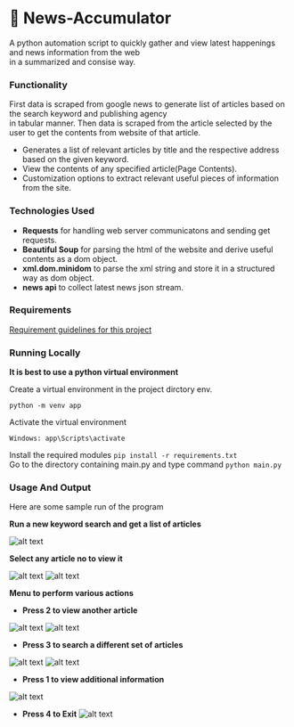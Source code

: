 # 📰 News-Accumulator

A python automation script to quickly gather and view latest happenings and news information from the web</br>
in a summarized and consise way.

### Functionality
First data is scraped from google news to generate list of articles based on the search keyword and publishing agency</br> in tabular manner.
Then data is scraped from the article selected by the user to get the contents from website of that article.
 - Generates a list of relevant articles by title and the respective address based on the given keyword.
 - View the contents of any specified article(Page Contents).
 - Customization options to extract relevant useful pieces of information from the site.

### Technologies Used
- **Requests** for handling web server communicatons and sending get requests.
- **Beautiful Soup** for parsing the html of the website and derive useful contents as a dom object.
- **xml.dom.minidom** to parse the xml string and store it in a structured way as dom object.
- **news api** to collect latest news json stream.

### Requirements
 [Requirement guidelines for this project](requirements.txt)
 
### Running Locally
**It is best to use a python virtual environment**

Create a virtual environment in the project dirctory  env.
```
python -m venv app
```
Activate the virtual environment
```
Windows: app\Scripts\activate
```
Install the required modules `pip install -r requirements.txt`\
Go to the directory containing main.py and type command  `python main.py`

### Usage And Output
Here are some sample run of the program

**Run a new keyword search and get a list of articles**


![alt text](https://i.postimg.cc/Fsdx6LF3/gns1.png)

**Select any article no to view it**

![alt text](https://i.postimg.cc/Y9dx5Nmf/gns2.png)
![alt text](https://i.postimg.cc/FH0VrXLK/gns3.png)

**Menu to perform various actions**
- **Press 2  to view another article**

![alt text](https://i.postimg.cc/xjFRgRQ9/gns4.png)
![alt text](https://i.postimg.cc/hGgbhZL1/gns5.png)

- **Press 3  to search a different set of articles**

![alt text](https://i.postimg.cc/HnjtdJwG/gns6.png)
![alt text](https://i.postimg.cc/kX0yPgDZ/gns7.png)

- **Press 1  to view additional information**

![alt text](https://i.postimg.cc/yd1PppW8/gns8.png)

-   **Press 4  to Exit**
![alt text](https://i.postimg.cc/W4PSg1vr/gns11.png)
